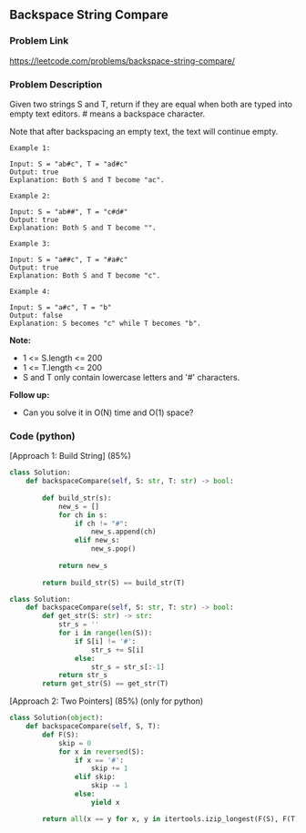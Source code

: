 ## Backspace String Compare

### Problem Link

https://leetcode.com/problems/backspace-string-compare/

### Problem Description 

Given two strings S and T, return if they are equal when both are typed into empty text editors. # means a backspace character.

Note that after backspacing an empty text, the text will continue empty.

```
Example 1:

Input: S = "ab#c", T = "ad#c"
Output: true
Explanation: Both S and T become "ac".

```

```
Example 2:

Input: S = "ab##", T = "c#d#"
Output: true
Explanation: Both S and T become "".

```

```
Example 3:

Input: S = "a##c", T = "#a#c"
Output: true
Explanation: Both S and T become "c".

```

```
Example 4:

Input: S = "a#c", T = "b"
Output: false
Explanation: S becomes "c" while T becomes "b".

```

**Note:**

* 1 <= S.length <= 200
* 1 <= T.length <= 200
* S and T only contain lowercase letters and '#' characters.

**Follow up:**

* Can you solve it in O(N) time and O(1) space?


### Code (python)

[Approach 1: Build String] (85%)

```python
class Solution:
    def backspaceCompare(self, S: str, T: str) -> bool:
        
        def build_str(s):
            new_s = []
            for ch in s:
                if ch != "#":
                    new_s.append(ch)
                elif new_s:
                    new_s.pop()
                    
            return new_s
        
        return build_str(S) == build_str(T)
```

```python
class Solution:
    def backspaceCompare(self, S: str, T: str) -> bool:
        def get_str(S: str) -> str:
            str_s = ''
            for i in range(len(S)):
                if S[i] != '#':
                    str_s += S[i]
                else:
                    str_s = str_s[:-1]
            return str_s
        return get_str(S) == get_str(T)
```


[Approach 2: Two Pointers] (85%) (only for python)

```python
class Solution(object):
    def backspaceCompare(self, S, T):
        def F(S):
            skip = 0
            for x in reversed(S):
                if x == '#':
                    skip += 1
                elif skip:
                    skip -= 1
                else:
                    yield x

        return all(x == y for x, y in itertools.izip_longest(F(S), F(T)))
```